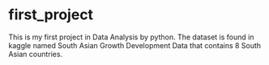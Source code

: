 # first_project
This is my first project in Data Analysis by python. The dataset is found in kaggle named South Asian Growth Development Data that contains 8 South Asian countries.
